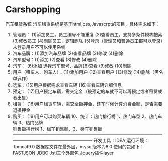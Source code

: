 # Carshopping
汽车租赁系统
汽车租赁系统是基于html,css,Javascrpt的项目，具体需求如下：  
1.	管理员：
(1)添加员工，员工编号不能重复
(2)查看员工，支持多条件模糊搜索
(3)修改员工
(4)删除员工，逻辑删除
(5)登录（管理员和普通员工都可以登录）未登录用户不可以使用系统
2.	汽车品牌：(1)添加汽车品牌 (2)查看品牌 (3)修改 (4)删除
3.	汽车型号：(1)添加 (2)查看 (3)修改 (4)删除
4.	汽车： (6)添加 选择汽车型号、品牌(8)查看 (9)修改 (10)删除 
5.	用户（租车人、购车人）：(11)添加用户 (12)查看用户 (13)修改 (14)删除（黑名单选作）
6.	选车：(15)用户根据需求查看车辆 (16)查看车辆详细信息
7.	预定：
(17)用户预定车辆，需交定金（被预定的车就不可以再预定或者租赁或者出售）
8.	租赁：
(18)用户租赁车辆，需交全额押金，还车时候计算消费金额，是否需要退换押金
9.	购买：
(19)用户可以购买车辆
10、统计：热门排行榜
1、热门车型	2、热门车辆	3、热门品牌	
销售额排行榜
1、租车销售额、2、卖车销售额
————————————————————————————————————————————————————
开发工具：IDEA
运行环境：Tomcat9.0
数据库文件在最外层，mysql版本为8.0
使用的包如下：
FASTJSON
JDBC
Jstl三个外部包
Jquery插件layer
